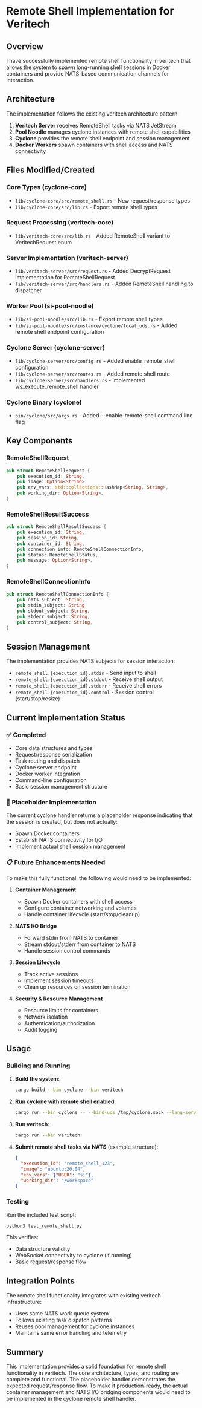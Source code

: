 # Remote Shell Implementation for Veritech

## Overview

I have successfully implemented remote shell functionality in veritech that allows the system to spawn long-running shell sessions in Docker containers and provide NATS-based communication channels for interaction.

## Architecture

The implementation follows the existing veritech architecture pattern:

1. **Veritech Server** receives RemoteShell tasks via NATS JetStream
2. **Pool Noodle** manages cyclone instances with remote shell capabilities
3. **Cyclone** provides the remote shell endpoint and session management
4. **Docker Workers** spawn containers with shell access and NATS connectivity

## Files Modified/Created

### Core Types (cyclone-core)
- `lib/cyclone-core/src/remote_shell.rs` - New request/response types
- `lib/cyclone-core/src/lib.rs` - Export remote shell types

### Request Processing (veritech-core)
- `lib/veritech-core/src/lib.rs` - Added RemoteShell variant to VeritechRequest enum

### Server Implementation (veritech-server)
- `lib/veritech-server/src/request.rs` - Added DecryptRequest implementation for RemoteShellRequest
- `lib/veritech-server/src/handlers.rs` - Added RemoteShell handling to dispatcher

### Worker Pool (si-pool-noodle)
- `lib/si-pool-noodle/src/lib.rs` - Export remote shell types
- `lib/si-pool-noodle/src/instance/cyclone/local_uds.rs` - Added remote shell endpoint configuration

### Cyclone Server (cyclone-server)
- `lib/cyclone-server/src/config.rs` - Added enable_remote_shell configuration
- `lib/cyclone-server/src/routes.rs` - Added remote shell route
- `lib/cyclone-server/src/handlers.rs` - Implemented ws_execute_remote_shell handler

### Cyclone Binary (cyclone)
- `bin/cyclone/src/args.rs` - Added --enable-remote-shell command line flag

## Key Components

### RemoteShellRequest
```rust
pub struct RemoteShellRequest {
    pub execution_id: String,
    pub image: Option<String>,
    pub env_vars: std::collections::HashMap<String, String>,
    pub working_dir: Option<String>,
}
```

### RemoteShellResultSuccess
```rust
pub struct RemoteShellResultSuccess {
    pub execution_id: String,
    pub session_id: String,
    pub container_id: String,
    pub connection_info: RemoteShellConnectionInfo,
    pub status: RemoteShellStatus,
    pub message: Option<String>,
}
```

### RemoteShellConnectionInfo
```rust
pub struct RemoteShellConnectionInfo {
    pub nats_subject: String,
    pub stdin_subject: String,
    pub stdout_subject: String,
    pub stderr_subject: String,
    pub control_subject: String,
}
```

## Session Management

The implementation provides NATS subjects for session interaction:
- `remote_shell.{execution_id}.stdin` - Send input to shell
- `remote_shell.{execution_id}.stdout` - Receive shell output  
- `remote_shell.{execution_id}.stderr` - Receive shell errors
- `remote_shell.{execution_id}.control` - Session control (start/stop/resize)

## Current Implementation Status

### ✅ Completed
- Core data structures and types
- Request/response serialization 
- Task routing and dispatch
- Cyclone server endpoint
- Docker worker integration
- Command-line configuration
- Basic session management structure

### 🚧 Placeholder Implementation
The current cyclone handler returns a placeholder response indicating that the session is created, but does not actually:
- Spawn Docker containers
- Establish NATS connectivity for I/O
- Implement actual shell session management

### 📋 Future Enhancements Needed

To make this fully functional, the following would need to be implemented:

1. **Container Management**
   - Spawn Docker containers with shell access
   - Configure container networking and volumes
   - Handle container lifecycle (start/stop/cleanup)

2. **NATS I/O Bridge**
   - Forward stdin from NATS to container
   - Stream stdout/stderr from container to NATS
   - Handle session control commands

3. **Session Lifecycle**
   - Track active sessions
   - Implement session timeouts
   - Clean up resources on session termination

4. **Security & Resource Management**
   - Resource limits for containers
   - Network isolation
   - Authentication/authorization
   - Audit logging

## Usage

### Building and Running

1. **Build the system**:
   ```bash
   cargo build --bin cyclone --bin veritech
   ```

2. **Run cyclone with remote shell enabled**:
   ```bash
   cargo run --bin cyclone -- --bind-uds /tmp/cyclone.sock --lang-server /usr/local/bin/lang-js --enable-remote-shell --enable-watch
   ```

3. **Run veritech**:
   ```bash
   cargo run --bin veritech
   ```

4. **Submit remote shell tasks via NATS** (example structure):
   ```json
   {
     "execution_id": "remote_shell_123",
     "image": "ubuntu:20.04",
     "env_vars": {"USER": "si"},
     "working_dir": "/workspace"
   }
   ```

### Testing

Run the included test script:
```bash
python3 test_remote_shell.py
```

This verifies:
- Data structure validity
- WebSocket connectivity to cyclone (if running)
- Basic request/response flow

## Integration Points

The remote shell functionality integrates with existing veritech infrastructure:
- Uses same NATS work queue system
- Follows existing task dispatch patterns  
- Reuses pool management for cyclone instances
- Maintains same error handling and telemetry

## Summary

This implementation provides a solid foundation for remote shell functionality in veritech. The core architecture, types, and routing are complete and functional. The placeholder handler demonstrates the expected request/response flow. To make it production-ready, the actual container management and NATS I/O bridging components would need to be implemented in the cyclone remote shell handler.